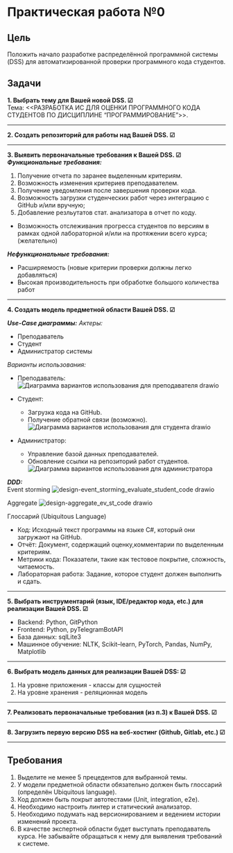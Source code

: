 # Практическая работа №0
## Цель
Положить начало разработке распределённой программной системы (DSS) для автоматизированной проверки программного кода студентов.

## Задачи
**1. Выбрать тему для Вашей новой DSS. &#x2611;**  
Тема: <<РАЗРАБОТКА ИС ДЛЯ ОЦЕНКИ ПРОГРАММНОГО КОДА СТУДЕНТОВ ПО ДИСЦИПЛИНЕ “ПРОГРАММИРОВАНИЕ”>>.  

---

**2. Создать репозиторий для работы над Вашей DSS. &#x2611;**    

---

**3. Выявить первоначальные требования к Вашей DSS. &#x2611;**  
**_Функциональные требования:_**
1. Получение отчета по заранее выделенным критериям.
2. Возможность изменения критериев преподавателем.
3. Получение уведомления после завершения проверки кода.
4. Возможность загрузки студенческих работ через интеграцию с GitHub и/или вручную;
5. Добавление резльутатов стат. анализатора в отчет по коду.   
* Возможность отслеживания прогресса студентов по версиям в рамках одной лабораторной и/или на протяжении всего курса;
(желательно)

**_Нефункциональные требования:_**
* Расширяемость (новые критерии проверки должны легко добавляться)
* Высокая производительность при обработке большого количества работ

 ---

**4. Создать модель предметной области Вашей DSS. &#x2611;**  

_**Use-Case диаграммы:**_
_Актеры:_
- Преподаватель
- Студент
- Администратор системы

_Варианты использования:_
- Преподаватель:
![Диаграмма вариантов использования для преподавателя drawio](https://github.com/user-attachments/assets/6936427d-c409-40a6-a328-f22037acba5f)

- Студент:
  - Загрузка кода на GitHub.
  - Получение обратной связи (возможно).   
![Диаграмма вариантов использования для студента drawio](https://github.com/user-attachments/assets/b23edfc0-1c0f-4a91-a0b3-93fc78e09929)

- Администратор:
  - Управление базой данных преподавателей.
  - Обновление ссылки на репозиторий работ студентов.   
![Диаграмма вариантов использования  для администратора](https://github.com/user-attachments/assets/c209cdf5-6034-4ba0-ac1d-590abfb6fbc0)

_**DDD:**_  
Event storming 
![design-event_storming_evaluate_student_code drawio](https://github.com/user-attachments/assets/2fae0a22-9169-4fc0-b4f1-ae4e9595e1f7)

Aggregate
![design-aggregate_ev_st_code drawio](https://github.com/user-attachments/assets/2c9f9384-9c4b-4334-937b-5cda734c0d58)
      
Глоссарий (Ubiquitous Language)
- Код: Исходный текст программы на языке C#, который они загружают на GitHub.
- Отчёт: Документ, содержащий оценку,комментарии по выделенным критериям.
- Метрики кода: Показатели, такие как тестовое покрытие, сложность, читаемость.
- Лабораторная работа: Задание, которое студент должен выполнить и сдать.

---

**5. Выбрать инструментарий (язык, IDE/редактор кода, etc.) для реализации Вашей DSS. &#x2611;**  
- Backend: Python, GitPython
- Frontend: Python, pyTelegramBotAPI 
- База данных: sqlLite3
- Машинное обучение: NLTK, Scikit–learn, PyTorch, Pandas, NumPy, Matplotlib

---

**6. Выбрать модель данных для реализации Вашей DSS: &#x2611;**  
   1. На уровне приложения - классы для сущностей
   2. На уровне хранения - реляционная модель

---

**7. Реализовать первоначальные требования (из п.3) к Вашей DSS. &#x2611;**  

---

**8. Загрузить первую версию DSS на веб-хостинг (Github, Gitlab, etc.) &#x2611;**  

---

## Требования
1. Выделите не менее 5 прецедентов для выбранной темы.
2. У модели предметной области обязательно должен быть глоссарий (определён Ubiquitous language).
3. Код должен быть покрыт автотестами (Unit, integration, e2e).
4. Необходимо настроить линтер и статический анализатор.
5. Необходимо подумать над версионированием и ведением истории изменений проекта.
6. В качестве экспертной области будет выступать преподаватель курса. Не забывайте обращаться к нему для выявления требований к системе.
